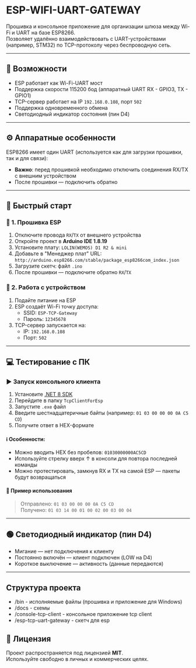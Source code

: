 # ESP-WIFI-UART-GATEWAY

Прошивка и консольное приложение для организации шлюза между Wi-Fi и UART на базе ESP8266.  
Позволяет удалённо взаимодействовать с UART-устройствами (например, STM32) по TCP-протоколу через беспроводную сеть.

---

## 🔧 Возможности

- ESP работает как Wi-Fi-UART мост
- Поддержка скорости 115200 бод (аппаратный UART RX - GPIO3, TX - GPIO1)
- TCP-сервер работает на IP `192.168.0.108`, порт `502`
- Поддержка одновременного обмена
- Светодиодный индикатор состояния (пин D4)

---

## ⚙️ Аппаратные особенности

ESP8266 имеет один UART (используется как для загрузки прошивки, так и для связи):

- **Важно**: перед прошивкой необходимо отключить соединения RX/TX с внешним устройством
- После прошивки — подключить обратно

---

## 🚀 Быстрый старт

### 🔌 1. Прошивка ESP

1. Отключите провода `RX`/`TX` от внешнего устройства
2. Откройте проект в **Arduino IDE 1.8.19**
3. Установите плату: `LOLIN(WEMOS) D1 R2 & mini`
4. Добавьте в "Менеджер плат" URL:  
   `http://arduino.esp8266.com/stable/package_esp8266com_index.json`
5. Загрузите скетч: файл `.ino`
6. После прошивки — подключите обратно `RX`/`TX`

### 📶 2. Работа с устройством

1. Подайте питание на ESP
2. ESP создаёт Wi-Fi точку доступа:
   - SSID: `ESP-TCP-Gateway`
   - Пароль: `12345678`
3. TCP-сервер запускается на:
   - IP: `192.168.0.108`
   - Порт: `502`

---

## 💻 Тестирование с ПК

### ▶️ Запуск консольного клиента

1. Установите [.NET 8 SDK](https://dotnet.microsoft.com/ru-ru/download/dotnet/thank-you/sdk-8.0.411-windows-x64-installer)
2. Перейдите в папку `TcpClientForEsp`
3. Запустите `.exe` файл
4. Введите шестнадцатеричные байты (например: `01 03 00 00 00 0A C5 CD`)
5. Получите ответ в HEX-формате

#### ℹ️ Особенности:

- Можно вводить HEX без пробелов: `01030000000AC5CD`
- Используйте стрелку вверх ↑ в консоли для повтора последней команды
- Можно протестировать, замкнув RX и TX на самой ESP — пакеты будут возвращаться

#### 🧪 Пример использования

> Отправлено: `01 03 00 00 00 0A C5 CD`  
> Получено: `01 03 14 00 01 00 02 00 03 00 04`

---

## 🟢 Светодиодный индикатор (пин D4)

- Мигание — нет подключения к клиенту
- Постоянно включён — клиент подключен (LOW на D4)
- Короткое выключение — активность (данные передаются)

---

## Структура проекта

- /bin - исполняемые файлы (прошивка и приложение для Windows)
- /docs - схемы
- /console-tcp-client - консольное приложение tcp client
- /esp-tcp-uart-gateway - скетч для esp


## 📝 Лицензия

Проект распространяется под лицензией **MIT**.  
Используйте свободно в личных и коммерческих целях.